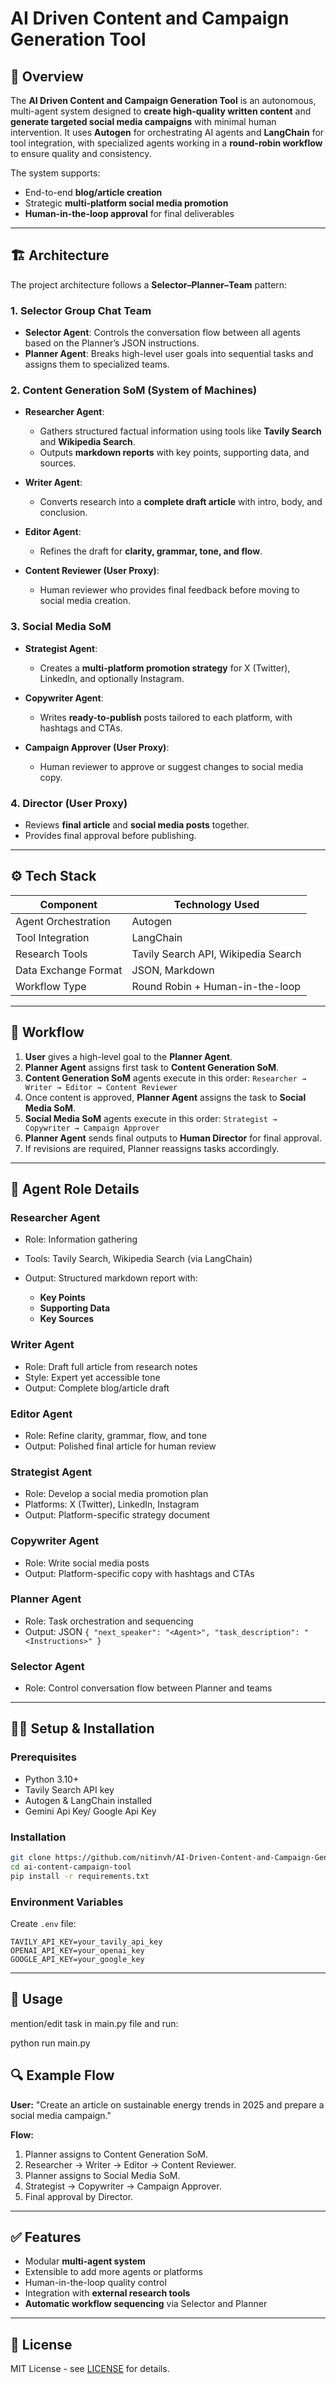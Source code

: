 # AI Driven Content and Campaign Generation Tool

## 📌 Overview

The **AI Driven Content and Campaign Generation Tool** is an autonomous, multi-agent system designed to **create high-quality written content** and **generate targeted social media campaigns** with minimal human intervention.
It uses **Autogen** for orchestrating AI agents and **LangChain** for tool integration, with specialized agents working in a **round-robin workflow** to ensure quality and consistency.

The system supports:

* End-to-end **blog/article creation**
* Strategic **multi-platform social media promotion**
* **Human-in-the-loop approval** for final deliverables

---

## 🏗 Architecture

The project architecture follows a **Selector–Planner–Team** pattern:

 <!-- Replace with actual path -->

### **1. Selector Group Chat Team**

* **Selector Agent**: Controls the conversation flow between all agents based on the Planner’s JSON instructions.
* **Planner Agent**: Breaks high-level user goals into sequential tasks and assigns them to specialized teams.

### **2. Content Generation SoM (System of Machines)**

* **Researcher Agent**:

  * Gathers structured factual information using tools like **Tavily Search** and **Wikipedia Search**.
  * Outputs **markdown reports** with key points, supporting data, and sources.
* **Writer Agent**:

  * Converts research into a **complete draft article** with intro, body, and conclusion.
* **Editor Agent**:

  * Refines the draft for **clarity, grammar, tone, and flow**.
* **Content Reviewer (User Proxy)**:

  * Human reviewer who provides final feedback before moving to social media creation.

### **3. Social Media SoM**

* **Strategist Agent**:

  * Creates a **multi-platform promotion strategy** for X (Twitter), LinkedIn, and optionally Instagram.
* **Copywriter Agent**:

  * Writes **ready-to-publish** posts tailored to each platform, with hashtags and CTAs.
* **Campaign Approver (User Proxy)**:

  * Human reviewer to approve or suggest changes to social media copy.

### **4. Director (User Proxy)**

* Reviews **final article** and **social media posts** together.
* Provides final approval before publishing.

---

## ⚙️ Tech Stack

| Component            | Technology Used                     |
| -------------------- | ----------------------------------- |
| Agent Orchestration  | Autogen                             |
| Tool Integration     | LangChain                           |
| Research Tools       | Tavily Search API, Wikipedia Search |
| Data Exchange Format | JSON, Markdown                      |
| Workflow Type        | Round Robin + Human-in-the-loop     |

---

## 🔄 Workflow

1. **User** gives a high-level goal to the **Planner Agent**.
2. **Planner Agent** assigns first task to **Content Generation SoM**.
3. **Content Generation SoM** agents execute in this order:
   `Researcher → Writer → Editor → Content Reviewer`
4. Once content is approved, **Planner Agent** assigns the task to **Social Media SoM**.
5. **Social Media SoM** agents execute in this order:
   `Strategist → Copywriter → Campaign Approver`
6. **Planner Agent** sends final outputs to **Human Director** for final approval.
7. If revisions are required, Planner reassigns tasks accordingly.

---

## 🤖 Agent Role Details

### **Researcher Agent**

* Role: Information gathering
* Tools: Tavily Search, Wikipedia Search (via LangChain)
* Output: Structured markdown report with:

  * **Key Points**
  * **Supporting Data**
  * **Key Sources**

### **Writer Agent**

* Role: Draft full article from research notes
* Style: Expert yet accessible tone
* Output: Complete blog/article draft

### **Editor Agent**

* Role: Refine clarity, grammar, flow, and tone
* Output: Polished final article for human review

### **Strategist Agent**

* Role: Develop a social media promotion plan
* Platforms: X (Twitter), LinkedIn, Instagram
* Output: Platform-specific strategy document

### **Copywriter Agent**

* Role: Write social media posts
* Output: Platform-specific copy with hashtags and CTAs

### **Planner Agent**

* Role: Task orchestration and sequencing
* Output: JSON `{ "next_speaker": "<Agent>", "task_description": "<Instructions>" }`

### **Selector Agent**

* Role: Control conversation flow between Planner and teams

---

## 🧑‍💻 Setup & Installation

### **Prerequisites**

* Python 3.10+
* Tavily Search API key
* Autogen & LangChain installed
* Gemini Api Key/ Google Api Key

### **Installation**

```bash
git clone https://github.com/nitinvh/AI-Driven-Content-and-Campaign-Generation.git
cd ai-content-campaign-tool
pip install -r requirements.txt
```

### **Environment Variables**

Create `.env` file:

```env
TAVILY_API_KEY=your_tavily_api_key
OPENAI_API_KEY=your_openai_key
GOOGLE_API_KEY=your_google_key
```

---

## 🚀 Usage


mention/edit task in main.py file and run:

python run main.py


## 🔍 Example Flow

**User:**
"Create an article on sustainable energy trends in 2025 and prepare a social media campaign."

**Flow:**

1. Planner assigns to Content Generation SoM.
2. Researcher → Writer → Editor → Content Reviewer.
3. Planner assigns to Social Media SoM.
4. Strategist → Copywriter → Campaign Approver.
5. Final approval by Director.

---

## ✅ Features

* Modular **multi-agent system**
* Extensible to add more agents or platforms
* Human-in-the-loop quality control
* Integration with **external research tools**
* **Automatic workflow sequencing** via Selector and Planner

---

## 📜 License

MIT License - see [LICENSE](LICENSE) for details.

